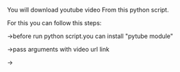 You will download youtube video From this python script.

For this you can follow this steps:

->before run python script.you can install "pytube module"

->pass arguments with video url link 

->